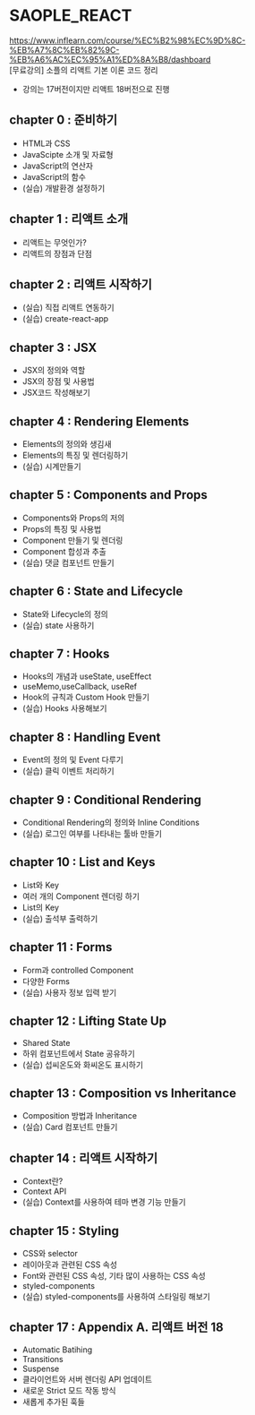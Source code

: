 # SAOPLE_REACT
https://www.inflearn.com/course/%EC%B2%98%EC%9D%8C-%EB%A7%8C%EB%82%9C-%EB%A6%AC%EC%95%A1%ED%8A%B8/dashboard <br>
[무료강의] 소플의 리액트 기본 이론 코드 정리 <br>
 * 강의는 17버전이지만 리액트 18버전으로 진행


## chapter 0 : 준비하기
- HTML과 CSS
- JavaScipte 소개 및 자료형
- JavaScript의 연산자
- JavaScript의 함수
- (실습) 개발환경 설정하기

## chapter 1 : 리액트 소개
- 리액트는 무엇인가?
- 리액트의 장점과 단점

## chapter 2 : 리액트 시작하기
- (실습) 직접 리액트 연동하기
- (실습) create-react-app

## chapter 3 : JSX
- JSX의 정의와 역할
- JSX의 장점 및 사용법
- JSX코드 작성해보기

## chapter 4 : Rendering Elements
- Elements의 정의와 생김새
- Elements의 특징 및 렌더링하기
- (실습) 시계만들기

## chapter 5 : Components and Props
- Components와 Props의 저의
- Props의 특징 및 사용법
- Component 만들기 및 렌더링
- Component 합성과 추출
- (실습) 댓글 컴포넌트 만들기

## chapter 6 : State and Lifecycle
- State와 Lifecycle의 정의
- (실습) state 사용하기
  
## chapter 7 : Hooks
- Hooks의 개념과 useState, useEffect
- useMemo,useCallback, useRef
- Hook의 규칙과 Custom Hook 만들기
- (실습) Hooks 사용해보기

## chapter 8 : Handling Event
- Event의 정의 및 Event 다루기
- (실습) 클릭 이벤트 처리하기

## chapter 9 : Conditional Rendering
- Conditional Rendering의 정의와 Inline Conditions
- (실습) 로그인 여부를 나타내는 툴바 만들기

## chapter 10 : List and Keys
- List와 Key
- 여러 개의 Component 렌더링 하기
- List의 Key
- (실습) 출석부 출력하기
  
## chapter 11 : Forms
- Form과 controlled Component
- 다양한 Forms
- (실습) 사용자 정보 입력 받기
  
## chapter 12 : Lifting State Up
- Shared State
- 하위 컴포넌트에서 State 공유하기
- (실습) 섭씨온도와 화씨온도 표시하기

## chapter 13 : Composition vs Inheritance
- Composition 방법과 Inheritance
- (실습) Card 컴포넌트 만들기
  
## chapter 14 : 리액트 시작하기
- Context란?
- Context API
- (실습) Context를 사용하여 테마 변경 기능 만들기
  
## chapter 15 : Styling
- CSS와 selector
- 레이아웃과 관련된 CSS 속성
- Font와 관련된 CSS 속성, 기타 많이 사용하는 CSS 속성
- styled-components
- (실습) styled-components를 사용하여 스타일링 해보기

## chapter 17 : Appendix A. 리액트 버전 18
- Automatic Batihing
- Transitions
- Suspense
- 클라이언트와 서버 렌더링 API 업데이트
- 새로운 Strict 모드 작동 방식
- 새롭게 추가된 훅들